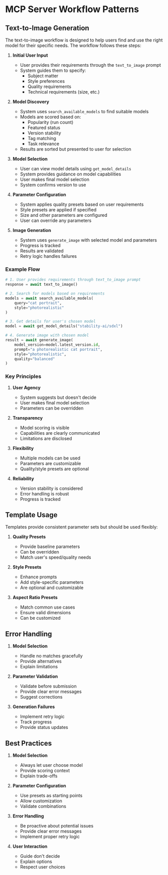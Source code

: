 # MCP Server Workflow Patterns

## Text-to-Image Generation

The text-to-image workflow is designed to help users find and use the right model for their specific needs. The workflow follows these steps:

1. **Initial User Input**

   - User provides their requirements through the `text_to_image` prompt
   - System guides them to specify:
     - Subject matter
     - Style preferences
     - Quality requirements
     - Technical requirements (size, etc.)

2. **Model Discovery**

   - System uses `search_available_models` to find suitable models
   - Models are scored based on:
     - Popularity (run count)
     - Featured status
     - Version stability
     - Tag matching
     - Task relevance
   - Results are sorted but presented to user for selection

3. **Model Selection**

   - User can view model details using `get_model_details`
   - System provides guidance on model capabilities
   - User makes final model selection
   - System confirms version to use

4. **Parameter Configuration**

   - System applies quality presets based on user requirements
   - Style presets are applied if specified
   - Size and other parameters are configured
   - User can override any parameters

5. **Image Generation**
   - System uses `generate_image` with selected model and parameters
   - Progress is tracked
   - Results are validated
   - Retry logic handles failures

### Example Flow

```python
# 1. User provides requirements through text_to_image prompt
response = await text_to_image()

# 2. Search for models based on requirements
models = await search_available_models(
    query="cat portrait",
    style="photorealistic"
)

# 3. Get details for user's chosen model
model = await get_model_details("stability-ai/sdxl")

# 4. Generate image with chosen model
result = await generate_image(
    model_version=model.latest_version.id,
    prompt="a photorealistic cat portrait",
    style="photorealistic",
    quality="balanced"
)
```

### Key Principles

1. **User Agency**

   - System suggests but doesn't decide
   - User makes final model selection
   - Parameters can be overridden

2. **Transparency**

   - Model scoring is visible
   - Capabilities are clearly communicated
   - Limitations are disclosed

3. **Flexibility**

   - Multiple models can be used
   - Parameters are customizable
   - Quality/style presets are optional

4. **Reliability**
   - Version stability is considered
   - Error handling is robust
   - Progress is tracked

## Template Usage

Templates provide consistent parameter sets but should be used flexibly:

1. **Quality Presets**

   - Provide baseline parameters
   - Can be overridden
   - Match user's speed/quality needs

2. **Style Presets**

   - Enhance prompts
   - Add style-specific parameters
   - Are optional and customizable

3. **Aspect Ratio Presets**
   - Match common use cases
   - Ensure valid dimensions
   - Can be customized

## Error Handling

1. **Model Selection**

   - Handle no matches gracefully
   - Provide alternatives
   - Explain limitations

2. **Parameter Validation**

   - Validate before submission
   - Provide clear error messages
   - Suggest corrections

3. **Generation Failures**
   - Implement retry logic
   - Track progress
   - Provide status updates

## Best Practices

1. **Model Selection**

   - Always let user choose model
   - Provide scoring context
   - Explain trade-offs

2. **Parameter Configuration**

   - Use presets as starting points
   - Allow customization
   - Validate combinations

3. **Error Handling**

   - Be proactive about potential issues
   - Provide clear error messages
   - Implement proper retry logic

4. **User Interaction**
   - Guide don't decide
   - Explain options
   - Respect user choices

```

```
